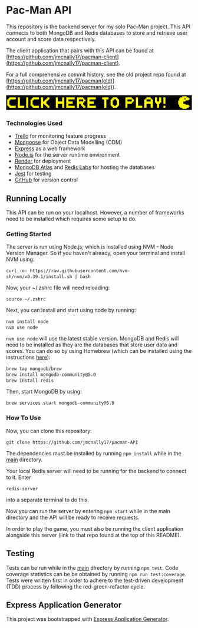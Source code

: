 # Pac-Man API

This repository is the backend server for my solo Pac-Man project. This API connects to both MongoDB and Redis databases to store and retrieve user account and score data respectively.

The client application that pairs with this API can be found at [https://github.com/jmcnally17/pacman-client](https://github.com/jmcnally17/pacman-client).

For a full comprehensive commit history, see the old project repo found at [https://github.com/jmcnally17/pacman(old)](<https://github.com/jmcnally17/pacman(old)>).

[<img src="./images/pacman-play-button.png">](https://pacman-btbi.onrender.com)

### Technologies Used

- [Trello](https://trello.com/) for monitoring feature progress
- [Mongoose](https://mongoosejs.com/docs/) for Object Data Modelling (ODM)
- [Express](https://expressjs.com/) as a web framework
- [Node.js](https://nodejs.org/en/) for the server runtime environment
- [Render](https://render.com/) for deployment
- [MongoDB Atlas](https://www.mongodb.com/atlas/database) and [Redis Labs](https://redis.com/) for hosting the databases
- [Jest](https://jestjs.io/) for testing
- [GitHub](https://github.com/) for version control

## Running Locally

This API can be run on your localhost. However, a number of frameworks need to be installed which requires some setup to do.

### Getting Started

The server is run using Node.js, which is installed using NVM - Node Version Manager. So if you haven't already, open your terminal and install NVM using:

```
curl -o- https://raw.githubusercontent.com/nvm-sh/nvm/v0.39.1/install.sh | bash
```

Now, your ~/.zshrc file will need reloading:

```
source ~/.zshrc
```

Next, you can install and start using node by running:

```
nvm install node
nvm use node
```

`nvm use node` will use the latest stable version. MongoDB and Redis will need to be installed as they are the databases that store user data and scores. You can do so by using Homebrew (which can be installed using the instructions [here](https://brew.sh/)):

```
brew tap mongodb/brew
brew install mongodb-community@5.0
brew install redis
```

Then, start MongoDB by using:

```
brew services start mongodb-community@5.0
```

### How To Use

Now, you can clone this repository:

```
git clone https://github.com/jmcnally17/pacman-API
```

The dependencies must be installed by running `npm install` while in the [main](https://github.com/jmcnally17/pacman-API) directory.

Your local Redis server will need to be running for the backend to connect to it. Enter

```
redis-server
```

into a separate terminal to do this.

Now you can run the server by entering `npm start` while in the main directory and the API will be ready to receive requests.

In order to play the game, you must also be running the client application alongside this server (link to that repo found at the top of this README).

## Testing

Tests can be run while in the [main](https://github.com/jmcnally17/pacman-API) directory by running `npm test`. Code coverage statistics can be be obtained by running `npm run test:coverage`. Tests were written first in order to adhere to the test-driven development (TDD) process by following the red-green-refactor cycle.

## Express Application Generator

This project was bootstrapped with [Express Application Generator](https://expressjs.com/en/starter/generator.html).
